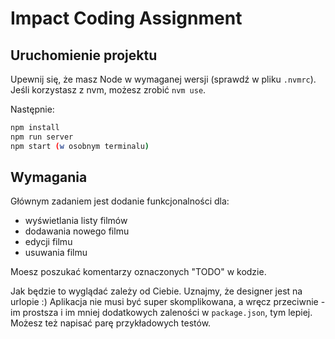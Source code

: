 # Impact Coding Assignment

## Uruchomienie projektu

Upewnij się, że masz Node w wymaganej wersji (sprawdź w pliku `.nvmrc`). Jeśli korzystasz z nvm, możesz zrobić `nvm use`.

Następnie:

```sh
npm install
npm run server
npm start (w osobnym terminalu)
```

## Wymagania

Głównym zadaniem jest dodanie funkcjonalności dla:

- wyświetlania listy filmów
- dodawania nowego filmu
- edycji filmu
- usuwania filmu

Moesz poszukać komentarzy oznaczonych "TODO" w kodzie.

Jak będzie to wyglądać zależy od Ciebie. Uznajmy, że designer jest na urlopie :)
Aplikacja nie musi być super skomplikowana, a wręcz przeciwnie - im prostsza i im mniej dodatkowych zaleności w `package.json`, tym lepiej. Możesz też napisać parę przykładowych testów.
